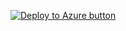[![Deploy to Azure button](https://aka.ms/deploytoazurebutton)](https://portal.azure.com/?feature.customportal=false&WT.mc_id=terrarium-github-webdevforbeginners#create/Microsoft.StaticApp)
